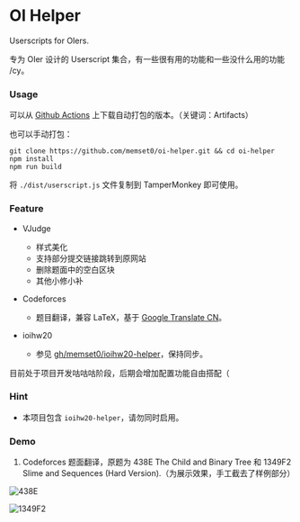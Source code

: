# OI Helper

Userscripts for OIers.

专为 OIer 设计的 Userscript 集合，有一些很有用的功能和一些没什么用的功能 /cy。

### Usage

可以从 [Github Actions](https://github.com/memset0/oi-helper/actions) 上下载自动打包的版本。（关键词：Artifacts）

也可以手动打包：

```shell
git clone https://github.com/memset0/oi-helper.git && cd oi-helper
npm install
npm run build
```

将 `./dist/userscript.js` 文件复制到 TamperMonkey 即可使用。

### Feature

* VJudge
  * 样式美化
  * 支持部分提交链接跳转到原网站
  * 删除题面中的空白区块
  * 其他小修小补

* Codeforces
  * 题目翻译，兼容 LaTeX，基于 [Google Translate CN](https://translate.google.cn)。

* ioihw20
  * 参见 [gh/memset0/ioihw20-helper](https://github.com/memset0/ioihw20-helper)，保持同步。

目前处于项目开发咕咕咕阶段，后期会增加配置功能自由搭配（

### Hint

* 本项目包含 `ioihw20-helper`，请勿同时启用。

### Demo

1. Codeforces 题面翻译，原题为 438E The Child and Binary Tree 和 1349F2 Slime and Sequences (Hard Version).（为展示效果，手工截去了样例部分）

![438E](https://i.loli.net/2020/10/24/MfSvzbgay15xhtu.png)

![1349F2](https://i.loli.net/2020/10/24/Bh9sAE8nUkbdST5.png)
